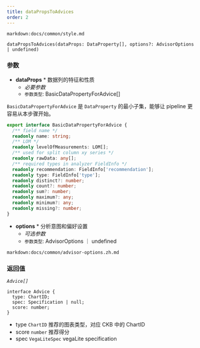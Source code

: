 ```yaml
---
title: dataPropsToAdvices
order: 2
---
```


`markdown:docs/common/style.md`

<div class='doc-md'>

```sign
dataPropsToAdvices(dataProps: DataProperty[], options?: AdvisorOptions | undefined)
```

### 参数

* **dataProps** * 数据列的特征和性质
  * _必要参数_
  * `参数类型`: BasicDataPropertyForAdvice[]

`BasicDataPropertyForAdvice` 是 `DataProperty` 的最小子集，能够让 pipeline 更容易从本步骤开始。
```typescript
export interface BasicDataPropertyForAdvice {
  /** field name */
  readonly name: string;
  /** LOM */
  readonly levelOfMeasurements: LOM[];
  /** used for split column xy series */
  readonly rawData: any[];
  /** required types in analyzer FieldInfo */
  readonly recommendation: FieldInfo['recommendation'];
  readonly type: FieldInfo['type'];
  readonly distinct?: number;
  readonly count?: number;
  readonly sum?: number;
  readonly maximum?: any;
  readonly minimum?: any;
  readonly missing?: number;
}
```

* **options** * 分析意图和偏好设置
  * _可选参数_
  * `参数类型`: AdvisorOptions ｜ undefined

`markdown:docs/common/advisor-options.zh.md`

### 返回值

*`Advice[]`*

```sign
interface Advice {
  type: ChartID;
  spec: Specification | null;
  score: number;
}
```

* type `ChartID` 推荐的图表类型，对应 CKB 中的 ChartID
* score `number` 推荐得分
* spec `VegaLiteSpec` vegaLite specification

</div>
